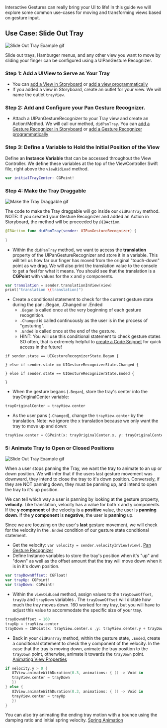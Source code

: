 Interactive Gestures can really bring your UI to life! In this guide we will explore some common use-cases for moving and transforming views based on gesture input.

## Use Case: Slide Out Tray
![Slide Out Tray Example gif](http://i.imgur.com/P4v6iHa.gif)  

Slide out trays, Hamburger menus, and any other view you want to move by sliding your finger can be configured using a UIPanGesture Recognizer.

### Step 1: Add a UIView to Serve as Your Tray
- You can [add a View in Storyboard](https://guides.codepath.com/ios/Creating-Nested-Views#step-1-add-the-parent-view) or [add a view programmatically](https://guides.codepath.com/ios/Programmatically-Creating-Views)
- If you added a view in Storyboard, create an outlet for your view. We will name the outlet `trayView`.
 
### Step 2: Add and Configure your Pan Gesture Recognizer.
- Attach a UIPanGestureRecognizer to your Tray view and create an Action/Method. We will call our method, `didPanTray`. You can [add a Gesture Recognizer in Storyboard](https://guides.codepath.com/ios/Using-Gesture-Recognizers#add-and-configure-a-gesture-recognizer-in-storyboard) or [add a Gesture Recognizer programmatically](https://guides.codepath.com/ios/Using-Gesture-Recognizers#programmatically-add-and-configure-a-gesture-recognizer)

### Step 3: Define a Variable to Hold the Initial Position of the View
Define an **Instance Variable** that can be accessed throughout the View Controller. We define these variables at the top of the ViewController Swift file, right above the `viewDidLoad` method.

```swift
var initialTrayCenter: CGPoint!
```

### Step 4: Make the Tray Draggable
![Make the Tray Draggable gif](http://i.imgur.com/sI6gV8c.gif)  

The code to make the Tray draggable will go inside our `didPanTray` method.
NOTE: If you created your Gesture Recognizer and added an Action in Storyboard, the method will be proceeded by `@IBAction`.

```swift
@IBAction func didPanTray(sender: UIPanGestureRecognizer) {
    
}
``` 

- Within the `didPanTray` method, we want to access the **translation** property of the UIPanGestureRecognizer and store it in a variable. This will tell us how far our finger has moved from the original "touch-down" point as we drag. We will also print the translation value to the console to get a feel for what it means. You should see that the translation is a **CGPoint** with values for the x and y components. 

```swift
var translation = sender.translationInView(view)
print("translation \(translation)")
```

- Create a conditional statement to check for the current gesture state during the pan: .Began, .Changed or .Ended
   - `.Began` is called once at the very beginning of each gesture recognition.
   - `.Changed` is called continuously as the user is in the process of "gesturing".
   - `.Ended` is called once at the end of the gesture.
   - HINT: You will use this conditional statement to check gesture states SO often, that is extremely helpful to [create a Code Snippet]() for quick access in the future!  

```
if sender.state == UIGestureRecognizerState.Began {
            
} else if sender.state == UIGestureRecognizerState.Changed {
            
} else if sender.state == UIGestureRecognizerState.Ended {
            
}
```

- When the gesture begans (`.Began`), store the tray's center into the trayOriginalCenter variable: 
```swift
trayOriginalCenter = trayView.center
```

- As the user pans (`.Changed`), change the `trayView.center` by the translation. Note: we ignore the x translation because we only want the tray to move up and down: 
```swift
trayView.center = CGPoint(x: trayOriginalCenter.x, y: trayOriginalCenter.y + translation.y)
```

### 5: Animate Tray to Open or Closed Positions
![Slide Out Tray Example gif](http://i.imgur.com/P4v6iHa.gif)  

When a user stops panning the Tray, we want the tray to animate to an up or down position. We will infer that if the users last gesture movement was downward, they intend to close the tray to it's down position. Conversely, if they are NOT panning down, they must be panning up, and intend to open the tray to it's up position.  
  
We can tell which way a user is panning by looking at the gesture property, **velocity**. Like translation, velocity has a value for both x and y components. If the **y component** of the velocity is a **positive** value, the user is **panning down**. If the **y component** is **negative**, the user is **panning** up.

Since we are focusing on the user's **last** gesture movement, we will check for the velocity in the `.Ended` condition of our gesture state conditional statement.

- Get the velocity: `var velocity = sender.velocityInView(view)`. [Pan Gesture Recognizer](https://guides.codepath.com/ios/Using-Gesture-Recognizers#example-2-pan-gesture-recognizer-1)
- Define Instance variables to store the tray's position when it's "up" and "down" as well as the offset amount that the tray will move down when it is in it's down position.
     
```swift
var trayDownOffset: CGFloat!
var trayUp: CGPoint!
var trayDown: CGPoint!
```
     
- Within the `viewDidLoad` method, assign values to the `trayDownOffset`, `trayUp` and `trayDown` variables . The `trayDownOffset` will dictate how much the tray moves down. 160 worked for my tray, but you will have to adjust this value to accommodate the specific size of your tray. 

```swift
trayDownOffset = 160
trayUp = trayView.center
trayDown = CGPoint(x: trayView.center.x ,y: trayView.center.y + trayDownOffset)
```
- Back in your `didPanTray` method, within the gesture state, `.Ended`, create a conditional statement to check the y component of the velocity. In the case that the tray is moving down, animate the tray position to the `trayDown` point, otherwise, animate it towards the `trayDown` point. [Animating View Properties](https://guides.codepath.com/ios/Animating-View-Properties)

```swift
if velocity.y > 0 {
   UIView.animateWithDuration(0.3, animations: { () -> Void in
   trayView.center = trayDown                 
   })
} else {
   UIView.animateWithDuration(0.3, animations: { () -> Void in
   trayView.center = trayUp                 
   })
}
```  
You can also try animating the ending tray motion with a bounce using the damping ratio and initial spring velocity. [Spring Animation](https://guides.codepath.com/ios/Animating-View-Properties#spring-animation)